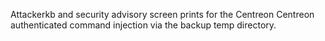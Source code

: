 Attackerkb and security advisory screen prints for the Centreon Centreon authenticated command injection via the backup temp directory.
